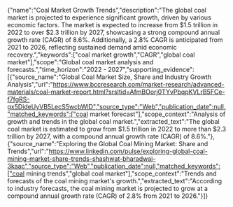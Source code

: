{"name":"Coal Market Growth Trends","description":"The global coal market is projected to experience significant growth, driven by various economic factors. The market is expected to increase from $1.5 trillion in 2022 to over $2.3 trillion by 2027, showcasing a strong compound annual growth rate (CAGR) of 8.6%. Additionally, a 2.8% CAGR is anticipated from 2021 to 2026, reflecting sustained demand amid economic recovery.","keywords":["coal market growth","CAGR","global coal market"],"scope":"Global coal market analysis and forecasts.","time_horizon":"2022 - 2027","supporting_evidence":[{"source_name":"Global Coal Market Size, Share and Industry Growth Analysis","url":"https://www.bccresearch.com/market-research/advanced-materials/coal-market-report.html?srsltid=AfmBOorj0TYvPbqpKVLrB5FCe-f7fgRS-gx5DideUyVB5LecS5wcbWlD","source_type":"Web","publication_date":null,"matched_keywords":["coal market forecast"],"scope_context":"Analysis of growth and trends in the global coal market.","extracted_text":"The global coal market is estimated to grow from $1.5 trillion in 2022 to more than $2.3 trillion by 2027, with a compound annual growth rate (CAGR) of 8.6%."},{"source_name":"Exploring the Global Coal Mining Market: Share and Trends","url":"https://www.linkedin.com/pulse/exploring-global-coal-mining-market-share-trends-shashwat-bharadwaj-3kaac","source_type":"Web","publication_date":null,"matched_keywords":["coal mining trends","global coal market"],"scope_context":"Trends and forecasts of the coal mining market's growth.","extracted_text":"According to industry forecasts, the coal mining market is projected to grow at a compound annual growth rate (CAGR) of 2.8% from 2021 to 2026."}]}